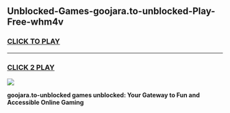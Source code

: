 
## Unblocked-Games-goojara.to-unblocked-Play-Free-whm4v
<h3>
<a href="https://premium76.site?title=goojara.to-unblocked&ref=18A1">CLICK TO PLAY</a></h3>
<hr>

<h3>
<a href="https://premium76.site?title=goojara.to-unblocked&ref=18A1">CLICK 2 PLAY</a>
  
</h3>

<a href="https://premium76.site?title=goojara.to-unblocked&ref=18A1"><img src="https://clearcache.store/games.png"></a>


**goojara.to-unblocked games unblocked: Your Gateway to Fun and Accessible Online Gaming**
